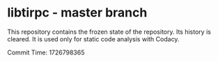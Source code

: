 # libtirpc - master branch

This repository contains the frozen state of the repository.
Its history is cleared. It is used only for static code
analysis with Codacy.

Commit Time: 1726798365
